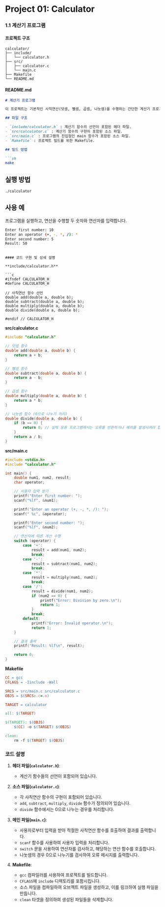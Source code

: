 # Project 01: Calculator

### 1.1 계산기 프로그램

#### 프로젝트 구조

```
calculator/
├── include/
│   └── calculator.h
├── src/
│   ├── calculator.c
│   └── main.c
├── Makefile
└── README.md
```

#### README.md

```markdown
# 계산기 프로그램

이 프로젝트는 기본적인 사칙연산(덧셈, 뺄셈, 곱셈, 나눗셈)을 수행하는 간단한 계산기 프로그램입니다.

## 파일 구조

- `include/calculator.h` : 계산기 함수의 선언이 포함된 헤더 파일.
- `src/calculator.c` : 계산기 함수의 구현이 포함된 소스 파일.
- `src/main.c` : 프로그램의 진입점인 main 함수가 포함된 소스 파일.
- `Makefile` : 프로젝트 빌드를 위한 Makefile.

## 빌드 방법

```sh
make
```

## 실행 방법

```sh
./calculator
```

## 사용 예

프로그램을 실행하고, 연산을 수행할 두 숫자와 연산자를 입력합니다.

```sh
Enter first number: 10
Enter an operator (+, -, *, /): *
Enter second number: 5
Result: 50
```
```

#### 코드 구현 및 상세 설명

**include/calculator.h**

```c
#ifndef CALCULATOR_H
#define CALCULATOR_H

// 사칙연산 함수 선언
double add(double a, double b);
double subtract(double a, double b);
double multiply(double a, double b);
double divide(double a, double b);

#endif // CALCULATOR_H
```

**src/calculator.c**

```c
#include "calculator.h"

// 덧셈 함수
double add(double a, double b) {
    return a + b;
}

// 뺄셈 함수
double subtract(double a, double b) {
    return a - b;
}

// 곱셈 함수
double multiply(double a, double b) {
    return a * b;
}

// 나눗셈 함수 (0으로 나누기 처리)
double divide(double a, double b) {
    if (b == 0) {
        return 0; // 실제 응용 프로그램에서는 오류를 반환하거나 예외를 발생시켜야 합니다.
    }
    return a / b;
}
```

**src/main.c**

```c
#include <stdio.h>
#include "calculator.h"

int main() {
    double num1, num2, result;
    char operator;

    // 사용자 입력 받기
    printf("Enter first number: ");
    scanf("%lf", &num1);

    printf("Enter an operator (+, -, *, /): ");
    scanf(" %c", &operator);

    printf("Enter second number: ");
    scanf("%lf", &num2);

    // 연산자에 따른 계산 수행
    switch (operator) {
        case '+':
            result = add(num1, num2);
            break;
        case '-':
            result = subtract(num1, num2);
            break;
        case '*':
            result = multiply(num1, num2);
            break;
        case '/':
            result = divide(num1, num2);
            if (num2 == 0) {
                printf("Error: Division by zero.\n");
                return 1;
            }
            break;
        default:
            printf("Error: Invalid operator.\n");
            return 1;
    }

    // 결과 출력
    printf("Result: %lf\n", result);

    return 0;
}
```

**Makefile**

```makefile
CC = gcc
CFLAGS = -Iinclude -Wall

SRCS = src/main.c src/calculator.c
OBJS = $(SRCS:.c=.o)

TARGET = calculator

all: $(TARGET)

$(TARGET): $(OBJS)
    $(CC) -o $(TARGET) $(OBJS)

clean:
    rm -f $(TARGET) $(OBJS)
```

### 코드 설명

1. **헤더 파일(`calculator.h`)**:
    - 계산기 함수들의 선언이 포함되어 있습니다.

2. **소스 파일(`calculator.c`)**:
    - 각 사칙연산 함수의 구현이 포함되어 있습니다.
    - `add`, `subtract`, `multiply`, `divide` 함수가 정의되어 있습니다.
    - `divide` 함수에서는 0으로 나누는 경우를 처리합니다.

3. **메인 파일(`main.c`)**:
    - 사용자로부터 입력을 받아 적절한 사칙연산 함수를 호출하여 결과를 출력합니다.
    - `scanf` 함수를 사용하여 사용자 입력을 처리합니다.
    - `switch` 문을 사용하여 연산자를 검사하고, 해당하는 연산 함수를 호출합니다.
    - 나눗셈의 경우 0으로 나누기를 검사하여 오류 메시지를 출력합니다.

4. **Makefile**:
    - `gcc` 컴파일러를 사용하여 프로젝트를 빌드합니다.
    - `CFLAGS`에 `include` 디렉토리를 포함시킵니다.
    - 소스 파일을 컴파일하여 오브젝트 파일을 생성하고, 이를 링크하여 실행 파일을 만듭니다.
    - `clean` 타겟을 정의하여 생성된 파일들을 삭제합니다.
